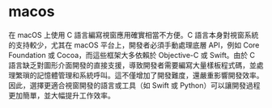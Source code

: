 # macos
在 macOS 上使用 C 語言編寫視窗應用確實相當不方便。C 語言本身對視窗系統的支持較少，尤其在 macOS 平台上，開發者必須手動處理底層 API，例如 Core Foundation 或 Cocoa，而這些框架大多依賴於 Objective-C 或 Swift。由於 C 語言缺乏對圖形介面開發的直接支援，導致開發者需要編寫大量樣板程式碼，並處理繁瑣的記憶體管理和系統呼叫。這不僅增加了開發難度，還嚴重影響開發效率。因此，選擇更適合視窗開發的語言或工具（如 Swift 或 Python）可以讓開發過程更加簡單，並大幅提升工作效率。
